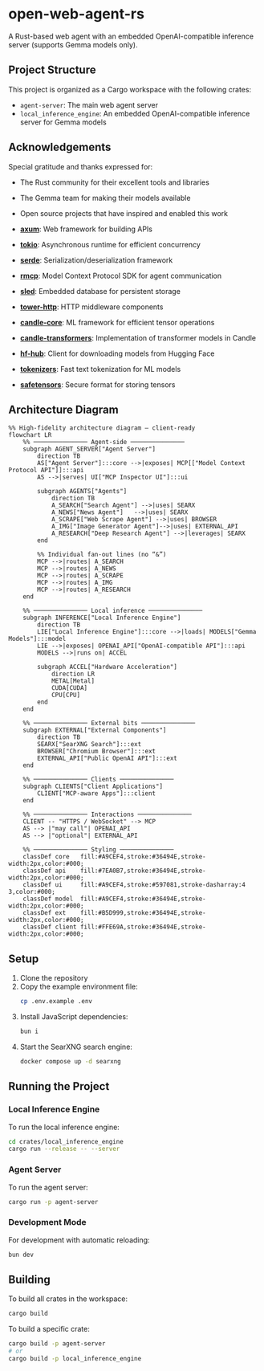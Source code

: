 # open-web-agent-rs

A Rust-based web agent with an embedded OpenAI-compatible inference server (supports Gemma models only).

## Project Structure

This project is organized as a Cargo workspace with the following crates:

- `agent-server`: The main web agent server
- `local_inference_engine`: An embedded OpenAI-compatible inference server for Gemma models

## Acknowledgements

Special gratitude and thanks expressed for:

- The Rust community for their excellent tools and libraries
- The Gemma team for making their models available
- Open source projects that have inspired and enabled this work

- **[axum](https://github.com/tokio-rs/axum)**: Web framework for building APIs
- **[tokio](https://github.com/tokio-rs/tokio)**: Asynchronous runtime for efficient concurrency
- **[serde](https://github.com/serde-rs/serde)**: Serialization/deserialization framework
- **[rmcp](https://github.com/model-context-protocol/rmcp)**: Model Context Protocol SDK for agent communication
- **[sled](https://github.com/spacejam/sled)**: Embedded database for persistent storage
- **[tower-http](https://github.com/tower-rs/tower-http)**: HTTP middleware components
- **[candle-core](https://github.com/huggingface/candle)**: ML framework for efficient tensor operations
- **[candle-transformers](https://github.com/huggingface/candle/tree/main/candle-transformers)**: Implementation of
  transformer models in Candle
- **[hf-hub](https://github.com/huggingface/hf-hub)**: Client for downloading models from Hugging Face
- **[tokenizers](https://github.com/huggingface/tokenizers)**: Fast text tokenization for ML models
- **[safetensors](https://github.com/huggingface/safetensors)**: Secure format for storing tensors

## Architecture Diagram

```mermaid
%% High‑fidelity architecture diagram – client‑ready
flowchart LR
    %% ─────────────── Agent‑side ───────────────
    subgraph AGENT_SERVER["Agent Server"]
        direction TB
        AS["Agent Server"]:::core -->|exposes| MCP[["Model Context Protocol API"]]:::api
        AS -->|serves| UI["MCP Inspector UI"]:::ui

        subgraph AGENTS["Agents"]
            direction TB
            A_SEARCH["Search Agent"] -->|uses| SEARX
            A_NEWS["News Agent"]   -->|uses| SEARX
            A_SCRAPE["Web Scrape Agent"] -->|uses| BROWSER
            A_IMG["Image Generator Agent"]-->|uses| EXTERNAL_API
            A_RESEARCH["Deep Research Agent"] -->|leverages| SEARX
        end

        %% Individual fan‑out lines (no “&”)
        MCP -->|routes| A_SEARCH
        MCP -->|routes| A_NEWS
        MCP -->|routes| A_SCRAPE
        MCP -->|routes| A_IMG
        MCP -->|routes| A_RESEARCH
    end

    %% ─────────────── Local inference ───────────────
    subgraph INFERENCE["Local Inference Engine"]
        direction TB
        LIE["Local Inference Engine"]:::core -->|loads| MODELS["Gemma Models"]:::model
        LIE -->|exposes| OPENAI_API["OpenAI‑compatible API"]:::api
        MODELS -->|runs on| ACCEL

        subgraph ACCEL["Hardware Acceleration"]
            direction LR
            METAL[Metal]
            CUDA[CUDA]
            CPU[CPU]
        end
    end

    %% ─────────────── External bits ───────────────
    subgraph EXTERNAL["External Components"]
        direction TB
        SEARX["SearXNG Search"]:::ext
        BROWSER["Chromium Browser"]:::ext
        EXTERNAL_API["Public OpenAI API"]:::ext
    end

    %% ─────────────── Clients ───────────────
    subgraph CLIENTS["Client Applications"]
        CLIENT["MCP‑aware Apps"]:::client
    end

    %% ─────────────── Interactions ───────────────
    CLIENT -- "HTTPS / WebSocket" --> MCP
    AS --> |"may call"| OPENAI_API
    AS --> |"optional"| EXTERNAL_API

    %% ─────────────── Styling ───────────────
    classDef core   fill:#A9CEF4,stroke:#36494E,stroke-width:2px,color:#000;
    classDef api    fill:#7EA0B7,stroke:#36494E,stroke-width:2px,color:#000;
    classDef ui     fill:#A9CEF4,stroke:#597081,stroke-dasharray:4 3,color:#000;
    classDef model  fill:#A9CEF4,stroke:#36494E,stroke-width:2px,color:#000;
    classDef ext    fill:#B5D999,stroke:#36494E,stroke-width:2px,color:#000;
    classDef client fill:#FFE69A,stroke:#36494E,stroke-width:2px,color:#000;

```

## Setup

1. Clone the repository
2. Copy the example environment file:
   ```bash
   cp .env.example .env
   ```
3. Install JavaScript dependencies:
   ```bash
   bun i
   ```
4. Start the SearXNG search engine:
   ```bash
   docker compose up -d searxng
   ```

## Running the Project

### Local Inference Engine

To run the local inference engine:

```bash
cd crates/local_inference_engine
cargo run --release -- --server
```

### Agent Server

To run the agent server:

```bash
cargo run -p agent-server
```

### Development Mode

For development with automatic reloading:

```bash
bun dev
```

## Building

To build all crates in the workspace:

```bash
cargo build
```

To build a specific crate:

```bash
cargo build -p agent-server
# or
cargo build -p local_inference_engine
```
